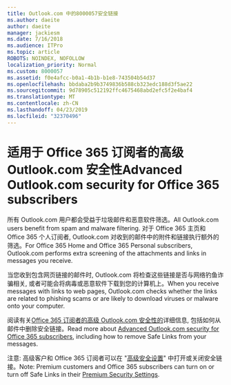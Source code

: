 ```yaml
---
title: Outlook.com 中的8000057安全链接
ms.author: daeite
author: daeite
manager: jackiesm
ms.date: 7/16/2018
ms.audience: ITPro
ms.topic: article
ROBOTS: NOINDEX, NOFOLLOW
localization_priority: Normal
ms.custom: 8000057
ms.assetid: f0e4afcc-b0a1-4b1b-b1e8-743504b54d37
ms.openlocfilehash: bbdaba2b9b3749836b588cb323edc188d3f5ae22
ms.sourcegitcommit: 9d78905c512192ffc4675468abd2efc5f2e4baf4
ms.translationtype: MT
ms.contentlocale: zh-CN
ms.lasthandoff: 04/23/2019
ms.locfileid: "32370496"
---
```

# <a name="advanced-outlookcom-security-for-office-365-subscribers"></a><span data-ttu-id="6b329-102">适用于 Office 365 订阅者的高级 Outlook.com 安全性</span><span class="sxs-lookup"><span data-stu-id="6b329-102">Advanced Outlook.com security for Office 365 subscribers</span></span>

<span data-ttu-id="6b329-103">所有 Outlook.com 用户都会受益于垃圾邮件和恶意软件筛选。</span><span class="sxs-lookup"><span data-stu-id="6b329-103">All Outlook.com users benefit from spam and malware filtering.</span></span> <span data-ttu-id="6b329-104">对于 Office 365 主页和 Office 365 个人订阅者, Outlook.com 对收到的邮件中的附件和链接执行额外的筛选。</span><span class="sxs-lookup"><span data-stu-id="6b329-104">For Office 365 Home and Office 365 Personal subscribers, Outlook.com performs extra screening of the attachments and links in messages you receive.</span></span>
  
<span data-ttu-id="6b329-105">当您收到包含网页链接的邮件时, Outlook.com 将检查这些链接是否与网络钓鱼诈骗相关, 或者可能会将病毒或恶意软件下载到您的计算机上。</span><span class="sxs-lookup"><span data-stu-id="6b329-105">When you receive messages with links to web pages, Outlook.com checks whether the links are related to phishing scams or are likely to download viruses or malware onto your computer.</span></span>
  
<span data-ttu-id="6b329-106">阅读有关[Office 365 订阅者的高级 Outlook.com 安全性的](https://go.microsoft.com/fwlink/p/?linkid=2006140)详细信息, 包括如何从邮件中删除安全链接。</span><span class="sxs-lookup"><span data-stu-id="6b329-106">Read more about [Advanced Outlook.com security for Office 365 subscribers](https://go.microsoft.com/fwlink/p/?linkid=2006140), including how to remove Safe Links from your messages.</span></span>
  
<span data-ttu-id="6b329-107">注意: 高级客户和 Office 365 订阅者可以在 "[高级安全设置](https://outlook.live.com/mail/options/premium/security)" 中打开或关闭安全链接。</span><span class="sxs-lookup"><span data-stu-id="6b329-107">Note: Premium customers and Office 365 subscribers can turn on or turn off Safe Links in their [Premium Security Settings](https://outlook.live.com/mail/options/premium/security).</span></span>